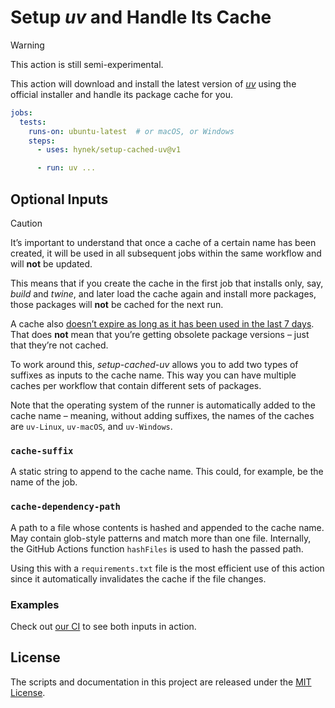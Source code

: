# Setup *uv* and Handle Its Cache

> [!WARNING]
> This action is still semi-experimental.

This action will download and install the latest version of [*uv*](https://github.com/astral-sh/uv) using the official installer and handle its package cache for you.

```yaml
jobs:
  tests:
    runs-on: ubuntu-latest  # or macOS, or Windows
    steps:
      - uses: hynek/setup-cached-uv@v1

      - run: uv ...
```


## Optional Inputs

> [!CAUTION]
> It’s important to understand that once a cache of a certain name has been created, it will be used in all subsequent jobs within the same workflow and will **not** be updated.
>
> This means that if you create the cache in the first job that installs only, say, *build* and *twine*, and later load the cache again and install more packages, those packages will **not** be cached for the next run.
>
> A cache also [doesn’t expire as long as it has been used in the last 7 days](https://docs.github.com/en/actions/using-workflows/caching-dependencies-to-speed-up-workflows#usage-limits-and-eviction-policy).
> That does **not** mean that you’re getting obsolete package versions – just that they’re not cached.


To work around this, *setup-cached-uv* allows you to add two types of suffixes as inputs to the cache name.
This way you can have multiple caches per workflow that contain different sets of packages.

Note that the operating system of the runner is automatically added to the cache name – meaning, without adding suffixes, the names of the caches are `uv-Linux`, `uv-macOS`, and `uv-Windows`.


### `cache-suffix`

A static string to append to the cache name.
This could, for example, be the name of the job.


### `cache-dependency-path`

A path to a file whose contents is hashed and appended to the cache name.
May contain glob-style patterns and match more than one file.
Internally, the GitHub Actions function `hashFiles` is used to hash the passed path.

Using this with a `requirements.txt` file is the most efficient use of this action since it automatically invalidates the cache if the file changes.


### Examples

Check out [our CI](.github/workflows/ci.yml) to see both inputs in action.


## License

The scripts and documentation in this project are released under the [MIT License](LICENSE).
